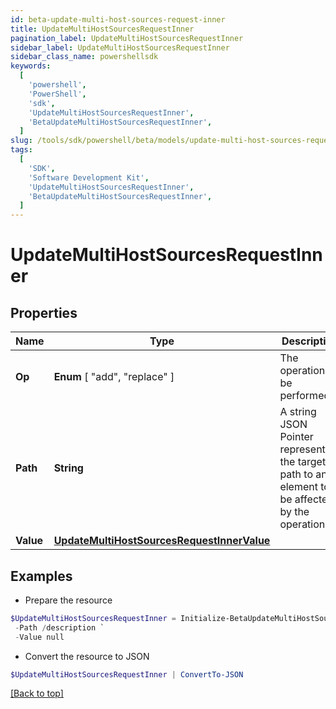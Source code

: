 ```yaml
---
id: beta-update-multi-host-sources-request-inner
title: UpdateMultiHostSourcesRequestInner
pagination_label: UpdateMultiHostSourcesRequestInner
sidebar_label: UpdateMultiHostSourcesRequestInner
sidebar_class_name: powershellsdk
keywords:
  [
    'powershell',
    'PowerShell',
    'sdk',
    'UpdateMultiHostSourcesRequestInner',
    'BetaUpdateMultiHostSourcesRequestInner',
  ]
slug: /tools/sdk/powershell/beta/models/update-multi-host-sources-request-inner
tags:
  [
    'SDK',
    'Software Development Kit',
    'UpdateMultiHostSourcesRequestInner',
    'BetaUpdateMultiHostSourcesRequestInner',
  ]
---
```


# UpdateMultiHostSourcesRequestInner

## Properties

| Name | Type | Description | Notes |
| --- | --- | --- | --- |
| **Op** | **Enum** [ "add", "replace" ] | The operation to be performed | [required] |
| **Path** | **String** | A string JSON Pointer representing the target path to an element to be affected by the operation | [required] |
| **Value** | [**UpdateMultiHostSourcesRequestInnerValue**](update-multi-host-sources-request-inner-value) |  | [optional] |

## Examples

- Prepare the resource

```powershell
$UpdateMultiHostSourcesRequestInner = Initialize-BetaUpdateMultiHostSourcesRequestInner  -Op replace `
 -Path /description `
 -Value null
```

- Convert the resource to JSON

```powershell
$UpdateMultiHostSourcesRequestInner | ConvertTo-JSON
```

[[Back to top]](#)
